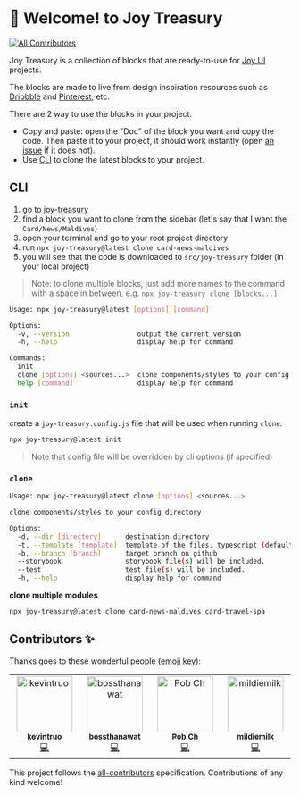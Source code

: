 # 👋 Welcome! to Joy Treasury
<!-- ALL-CONTRIBUTORS-BADGE:START - Do not remove or modify this section -->
[![All Contributors](https://img.shields.io/badge/all_contributors-4-orange.svg?style=flat-square)](#contributors-)
<!-- ALL-CONTRIBUTORS-BADGE:END -->

Joy Treasury is a collection of blocks that are ready-to-use for [Joy UI](https://mui.com/joy-ui/getting-started/) projects.

The blocks are made to live from design inspiration resources such as [Dribbble](https://dribbble.com/) and [Pinterest](https://www.pinterest.com/), etc.

There are 2 way to use the blocks in your project.

- Copy and paste: open the "Doc" of the block you want and copy the code. Then paste it to your project, it should work instantly (open [an issue](https://github.com/siriwatknp/joy-treasury/issues/new) if it does not).
- Use [CLI](#cli) to clone the latest blocks to your project.

## CLI

1. go to [joy-treasury](https://siriwatknp.github.io/joy-treasury/)
2. find a block you want to clone from the sidebar (let's say that I want the `Card/News/Maldives`)
3. open your terminal and go to your root project directory
4. run `npx joy-treasury@latest clone card-news-maldives`
5. you will see that the code is downloaded to `src/joy-treasury` folder (in your local project)

> Note: to clone multiple blocks, just add more names to the command with a space in between, e.g. `npx joy-treasury clone [blocks...]`

```bash
Usage: npx joy-treasury@latest [options] [command]

Options:
  -v, --version                 output the current version
  -h, --help                    display help for command

Commands:
  init
  clone [options] <sources...>  clone components/styles to your config directory
  help [command]                display help for command
```

### `init`

create a `joy-treasury.config.js` file that will be used when running `clone`.

```bash
npx joy-treasury@latest init
```

> Note that config file will be overridden by cli options (if specified)

### `clone`

```bash
Usage: npx joy-treasury@latest clone [options] <sources...>

clone components/styles to your config directory

Options:
  -d, --dir [directory]      destination directory
  -t, --template [template]  template of the files, typescript (default) | javascript
  -b, --branch [branch]      target branch on github
  --storybook                storybook file(s) will be included.
  --test                     test file(s) will be included.
  -h, --help                 display help for command
```

**clone multiple modules**

```bash
npx joy-treasury@latest clone card-news-maldives card-travel-spa
```

## Contributors ✨

Thanks goes to these wonderful people ([emoji key](https://allcontributors.org/docs/en/emoji-key)):

<!-- ALL-CONTRIBUTORS-LIST:START - Do not remove or modify this section -->
<!-- prettier-ignore-start -->
<!-- markdownlint-disable -->
<table>
  <tbody>
    <tr>
      <td align="center" valign="top" width="14.28%"><a href="https://github.com/kevintruo"><img src="https://avatars.githubusercontent.com/u/137844738?v=4?s=100" width="100px;" alt="kevintruo"/><br /><sub><b>kevintruo</b></sub></a><br /><a href="https://github.com/siriwatknp/joy-treasury/commits?author=kevintruo" title="Code">💻</a></td>
      <td align="center" valign="top" width="14.28%"><a href="https://github.com/bossthanawat"><img src="https://avatars.githubusercontent.com/u/29191825?v=4?s=100" width="100px;" alt="bossthanawat"/><br /><sub><b>bossthanawat</b></sub></a><br /><a href="https://github.com/siriwatknp/joy-treasury/commits?author=bossthanawat" title="Code">💻</a></td>
      <td align="center" valign="top" width="14.28%"><a href="https://crispyscript.com"><img src="https://avatars.githubusercontent.com/u/19894957?v=4?s=100" width="100px;" alt="Pob Ch"/><br /><sub><b>Pob Ch</b></sub></a><br /><a href="https://github.com/siriwatknp/joy-treasury/commits?author=pobch" title="Code">💻</a></td>
      <td align="center" valign="top" width="14.28%"><a href="https://github.com/mildiemilk"><img src="https://avatars.githubusercontent.com/u/19834348?v=4?s=100" width="100px;" alt="mildiemilk"/><br /><sub><b>mildiemilk</b></sub></a><br /><a href="https://github.com/siriwatknp/joy-treasury/commits?author=mildiemilk" title="Code">💻</a></td>
    </tr>
  </tbody>
</table>

<!-- markdownlint-restore -->
<!-- prettier-ignore-end -->

<!-- ALL-CONTRIBUTORS-LIST:END -->

This project follows the [all-contributors](https://github.com/all-contributors/all-contributors) specification. Contributions of any kind welcome!